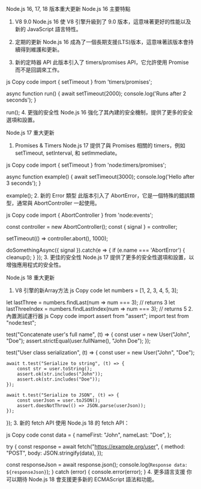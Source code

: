 Node.js 16, 17, 18 版本重大更新
Node.js 16 主要特點
1. V8 9.0
Node.js 16 使 V8 引擎升級到了 9.0 版本，這意味著更好的性能以及新的 JavaScript 語言特性。

2. 定期的更新
Node.js 16 成為了一個長期支援(LTS)版本，這意味著該版本會持續得到維護和更新。

3. 新的定時器 API
此版本引入了 timers/promises API，它允許使用 Promise 而不是回調來工作。

js
Copy code
import { setTimeout } from 'timers/promises';

async function run() {
  await setTimeout(2000);
  console.log('Runs after 2 seconds');
}

run();
4. 更強的安全性
Node.js 16 強化了其內建的安全機制，提供了更多的安全選項和設置。

Node.js 17 重大更新
1. Promises & Timers
Node.js 17 提供了與 Promises 相關的 timers，例如 setTimeout, setInterval, 和 setImmediate。

js
Copy code
import { setTimeout } from 'node:timers/promises';

async function example() {
  await setTimeout(3000);
  console.log('Hello after 3 seconds');
}

example();
2. 新的 Error 類型
此版本引入了 AbortError，它是一個特殊的錯誤類型，通常與 AbortController 一起使用。

js
Copy code
import { AbortController } from 'node:events';

const controller = new AbortController();
const { signal } = controller;

setTimeout(() => controller.abort(), 1000);

doSomethingAsync({ signal }).catch(e => {
  if (e.name === 'AbortError') {
    cleanup();
  }
});
3. 更佳的安全性
Node.js 17 提供了更多的安全性選項和設置，以增強應用程式的安全性。

Node.js 18 重大更新
1. V8 引擎的新Array方法
js
Copy code
let numbers = [1, 2, 3, 4, 5, 3];

let lastThree = numbers.findLast(num => num === 3); // returns 3
let lastThreeIndex = numbers.findLastIndex(num => num === 3); // returns 5
2. 內置測試運行器
js
Copy code
import assert from "assert";
import test from "node:test";

test("Concatenate user's full name", (t) => {
  const user = new User("John", "Doe");
  assert.strictEqual(user.fullName(), "John Doe");
});

test("User class serialization", (t) => {
    const user = new User("John", "Doe");
 
    await t.test("Serialize to string", (t) => {
        const str = user.toString();
        assert.ok(str.includes("John"));
        assert.ok(str.includes("Doe"));
    });
 
    await t.test("Serialize to JSON", (t) => {
        const userJson = user.toJSON();
        assert.doesNotThrow(() => JSON.parse(userJson));
    });
});
3. 新的 fetch API
使用 Node.js 18 的 fetch API：

js
Copy code
const data = {
  nameFirst: "John",
  nameLast: "Doe",
};
 
try {
  const response = await fetch("https://example.org/user", {
    method: "POST",
    body: JSON.stringify(data),
  });
 
  const responseJson = await response.json();
  console.log(`Response data: ${responseJson}`);
} catch (error) {
  console.error(error);
}
4. 更多語言支援
你可以期待 Node.js 18 會支援更多新的 ECMAScript 語法和功能。